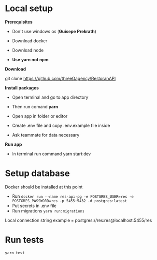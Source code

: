 
# Local setup

  

**Prerequisites**

- Don't use windows os (**Guisepe Prekrath**)

- Download docker

- Download node

-  **Use yarn not npm**

  
  

**Download**

  

git clone https://github.com/threeOagency/RestoranAPI

  

**Install packages**

- Open terminal and go to app directory

- Then run comand **yarn**

- Open app in folder or editor

- Create .env file and copy .env.example file inside

- Ask teammate for data necessary

  

**Run app**

- In terminal run command yarn start:dev

  

# Setup database

  Docker should be installed at this point

- Run `docker run --name res-api-pg -e POSTGRES_USER=res -e POSTGRES_PASSWORD=res -p 5455:5432 -d postgres:latest`
- Put secrets in .env file
- Run migrations `yarn run:migrations`

Local connection string example = postgres://res:res@localhost:5455/res
  

# Run tests

`yarn test` 
